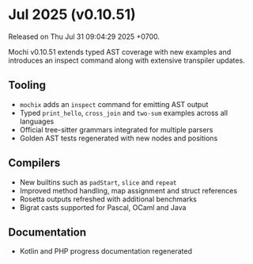 # Jul 2025 (v0.10.51)

Released on Thu Jul 31 09:04:29 2025 +0700.

Mochi v0.10.51 extends typed AST coverage with new examples and introduces an inspect command along with extensive transpiler updates.

## Tooling

- `mochix` adds an `inspect` command for emitting AST output
- Typed `print_hello`, `cross_join` and `two-sum` examples across all languages
- Official tree-sitter grammars integrated for multiple parsers
- Golden AST tests regenerated with new nodes and positions

## Compilers

- New builtins such as `padStart`, `slice` and `repeat`
- Improved method handling, map assignment and struct references
- Rosetta outputs refreshed with additional benchmarks
- Bigrat casts supported for Pascal, OCaml and Java

## Documentation

- Kotlin and PHP progress documentation regenerated
